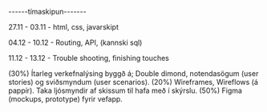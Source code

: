 ------tímaskipun-------

27.11 - 03.11 - html, css, javarskipt

04.12 - 10.12 - Routing, API, (kannski sql)

11.12 - 13.12 - Trouble shooting, finishing touches



(30%) Ítarleg verkefnalýsing byggð á; Double dimond, notendasögum (user stories) og
sviðsmyndum (user scenarios).
(20%) Wireframes, Wireflows (á pappír). Taka ljósmyndir af skissum til hafa með í skýrslu.
(50%) Figma (mockups, prototype) fyrir vefapp. 

